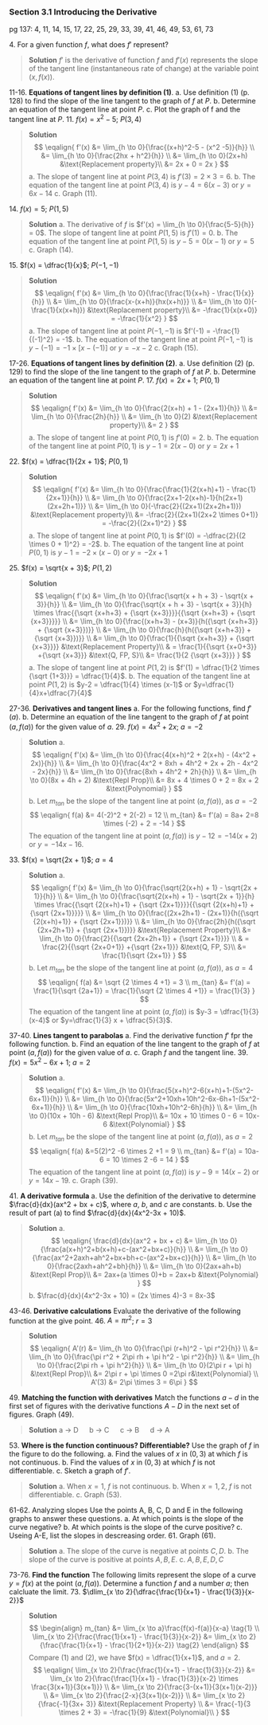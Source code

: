### Section 3.1 Introducing the Derivative
pg 137: 4, 11, 14, 15, 17, 22, 25, 29, 33, 39, 41, 46, 49, 53, 61, 73

4\. For a given function $f$, what does $f'$ represent?
>**Solution**
$f'$ is the derivative of function $f$ and $f'(x)$ represents the slope of the tangent line (instantaneous rate of change) at the variable point $(x, f(x))$.

11-16\. **Equations of tangent lines by definition (1)**.
a. Use definition (1) (p. 128) to find the slope of the line tangent to the graph of $f$ at $P$.
b. Determine an equation of the tangent line at point $P$.
c. Plot the graph of f and the tangent line at $P$.
11\. $f(x) = x^2 - 5$; $P(3, 4)$
>**Solution**
$$
\eqalign{
f'(x) &= \lim_{h \to 0}{\frac{(x+h)^2-5 - (x^2 -5)}{h}} \\
&= \lim_{h \to 0}{\frac{2hx + h^2}{h}} \\
&= \lim_{h \to 0}(2x+h) &\text{Replacement property}\\
&= 2x + 0 = 2x
}
$$
a. The slope of tangent line at point $P(3, 4)$ is $f'(3) = 2 \times 3 = 6$.
b. The equation of the tangent line at point $P(3, 4)$ is $y-4 = 6(x-3)$ or $y=6x-14$
c. Graph (11).

14\. $f(x) = 5$; $P(1, 5)$
>**Solution**
a. The derivative of $f$ is $f'(x) = \lim_{h \to 0}{\frac{5-5}{h}} = 0$. The slope of tangent line at point $P(1, 5)$ is $f'(1) = 0$.
b. The equation of the tangent line at point $P(1, 5)$ is $y-5 = 0(x-1)$ or $y=5$
c. Graph (14).

15\. $f(x) = \dfrac{1}{x}$; $P(-1, -1)$
>**Solution**
$$
\eqalign{
f'(x) &= \lim_{h \to 0}{\frac{\frac{1}{x+h} - \frac{1}{x}}{h}} \\
&= \lim_{h \to 0}{\frac{x-(x+h)}{hx(x+h)}} \\
&= \lim_{h \to 0}(-\frac{1}{x(x+h)}) &\text{Replacement property}\\
&= -\frac{1}{x(x+0)} = -\frac{1}{x^2}
}
$$
a. The slope of tangent line at point $P(-1, -1)$ is $f'(-1) = -\frac{1}{(-1)^2} = -1$.
b. The equation of the tangent line at point $P(-1, -1)$ is $y-(-1) = -1 \times [x-(-1)]$ or $y=-x-2$
c. Graph (15).

17-26\. **Equations of tangent lines by definition (2)**.
a. Use definition (2) (p. 129) to find the slope of the line tangent to the graph of $f$ at $P$.
b. Determine an equation of the tangent line at point $P$.
17\. $f(x) = 2x + 1$; $P(0, 1)$
>**Solution**
$$
\eqalign{
f'(x) &= \lim_{h \to 0}{\frac{2(x+h) + 1 - (2x+1)}{h}} \\
&= \lim_{h \to 0}{\frac{2h}{h}} \\
&= \lim_{h \to 0}(2) &\text{Replacement property}\\
&= 2
}
$$
a. The slope of tangent line at point $P(0, 1)$ is $f'(0) = 2$.
b. The equation of the tangent line at point $P(0, 1)$ is $y-1 = 2 (x-0)$ or $y=2x+1$

22\. $f(x) = \dfrac{1}{2x + 1}$; $P(0, 1)$
>**Solution**
$$
\eqalign{
f'(x) &= \lim_{h \to 0}{\frac{\frac{1}{2(x+h)+1} - \frac{1}{2x+1}}{h}} \\
&= \lim_{h \to 0}{\frac{2x+1-2(x+h)-1}{h(2x+1)(2x+2h+1)}} \\
&= \lim_{h \to 0}(-\frac{2}{(2x+1)(2x+2h+1)}) &\text{Replacement property}\\
&= -\frac{2}{(2x+1)(2x+2 \times 0+1)} = -\frac{2}{(2x+1)^2}
}
$$
a. The slope of tangent line at point $P(0, 1)$ is $f'(0) = -\dfrac{2}{(2 \times 0 + 1)^2} = -2$.
b. The equation of the tangent line at point $P(0, 1)$ is $y-1 = -2 \times (x-0)$ or $y=-2x+1$

25\. $f(x) = \sqrt{x + 3}$; $P(1, 2)$
>**Solution**
$$
\eqalign{
f'(x) &= \lim_{h \to 0}{\frac{\sqrt{x + h + 3} - \sqrt{x + 3}}{h}} \\
&= \lim_{h \to 0}{\frac{\sqrt{x + h + 3} - \sqrt{x + 3}}{h} \times \frac{{\sqrt {x+h+3} + {\sqrt {x+3}}}}{{\sqrt {x+h+3} + {\sqrt {x+3}}}}} \\
&= \lim_{h \to 0}{\frac{(x+h+3) - (x+3)}{h({\sqrt {x+h+3}} + {\sqrt {x+3}})}} \\
&= \lim_{h \to 0}{\frac{h}{h({\sqrt {x+h+3}} + {\sqrt {x+3}})}} \\
&= \lim_{h \to 0}{\frac{1}{{\sqrt {x+h+3}} + {\sqrt {x+3}}}} &\text{Replacement Property}\\
& = \frac{1}{{\sqrt {x+0+3}} +{\sqrt {x+3}}} &\text{Q, FP, S}\\
&= \frac{1}{2 {\sqrt {x+3}}}
}
$$
a. The slope of tangent line at point $P(1, 2)$ is $f'(1) = \dfrac{1}{2 \times {\sqrt {1+3}}} = \dfrac{1}{4}$.
b. The equation of the tangent line at point $P(1, 2)$ is $y-2 = \dfrac{1}{4} \times (x-1)$ or $y=\dfrac{1}{4}x+\dfrac{7}{4}$

27-36\. **Derivatives and tangent lines**
a. For the following functions, find $f'(a)$.
b. Determine an equation of the line tangent to the graph of $f$ at point ($a, f(a))$ for the given value of $a$.
29\. $f(x) = 4x^2 + 2x$; $a=-2$
>**Solution**
a.
$$
\eqalign{
f'(x) &= \lim_{h \to 0}{\frac{4(x+h)^2 + 2(x+h) - (4x^2 + 2x)}{h}} \\
&= \lim_{h \to 0}{\frac{4x^2 + 8xh + 4h^2 + 2x + 2h - 4x^2 - 2x}{h}} \\
&= \lim_{h \to 0}{\frac{8xh + 4h^2 + 2h}{h}} \\
&= \lim_{h \to 0}(8x + 4h + 2) &\text{Repl Prop}\\
&= 8x + 4 \times 0 + 2 = 8x + 2 &\text{Polynomial}
}
$$
b. Let $m_{tan}$ be the slope of the tangent line at point $(a, f(a))$, as $a=-2$
$$
\eqalign{
f(a) &= 4(-2)^2 + 2(-2) = 12 \\
m_{tan} &= f'(a) = 8a+ 2=8 \times (-2) + 2 = -14
}
$$
The equation of the tangent line at point $(a, f(a))$ is $y-12 = -14(x+2)$ or $y=-14x-16$.

33\. $f(x) = \sqrt{2x + 1}$; $a=4$
>**Solution**
a.
$$
\eqalign{
f'(x) &= \lim_{h \to 0}{\frac{\sqrt{2(x+h) + 1} - \sqrt{2x + 1}}{h}} \\
&= \lim_{h \to 0}{\frac{\sqrt{2(x+h) + 1} - \sqrt{2x + 1}}{h} \times \frac{{\sqrt {2(x+h)+1} + {\sqrt {2x+1}}}}{{\sqrt {2(x+h)+1} + {\sqrt {2x+1}}}}} \\
&= \lim_{h \to 0}{\frac{(2x+2h+1) - (2x+1)}{h({\sqrt {2(x+h)+1}} + {\sqrt {2x+1}})}} \\
&= \lim_{h \to 0}{\frac{2h}{h({\sqrt {2x+2h+1}} + {\sqrt {2x+1}})}} &\text{Replacement Property}\\
&= \lim_{h \to 0}{\frac{2}{{\sqrt {2x+2h+1}} + {\sqrt {2x+1}}}} \\
& = \frac{2}{{\sqrt {2x+0+1}} +{\sqrt {2x+1}}} &\text{Q, FP, S}\\
&= \frac{1}{\sqrt {2x+1}}
}
$$
b. Let $m_{tan}$ be the slope of the tangent line at point $(a, f(a))$, as $a=4$
$$
\eqalign{
f(a) &= \sqrt {2 \times 4 +1} = 3 \\
m_{tan} &= f'(a) = \frac{1}{\sqrt {2a+1}} = \frac{1}{\sqrt {2 \times 4 +1}} = \frac{1}{3}
}
$$
The equation of the tangent line at point $(a, f(a))$ is $y-3 = \dfrac{1}{3}(x-4)$ or $y=\dfrac{1}{3} x + \dfrac{5}{3}$.

37-40\. **Lines tangent to parabolas**
a. Find the derivative function $f'$ fpr the following function.
b. Find an equation of the line tangent to the graph of $f$ at point $(a, f(a))$ for the given value of $a$.
c. Graph $f$ and the tangent line.
39\. $f(x) = 5x^2 - 6x + 1$; $a=2$
>**Solution**
a.
$$
\eqalign{
f'(x) &= \lim_{h \to 0}{\frac{5(x+h)^2-6(x+h)+1-(5x^2-6x+1)}{h}} \\
&= \lim_{h \to 0}{\frac{5x^2+10xh+10h^2-6x-6h+1-(5x^2-6x+1)}{h}} \\
&= \lim_{h \to 0}{\frac{10xh+10h^2-6h}{h}} \\
&= \lim_{h \to 0}(10x + 10h - 6) &\text{Repl Prop}\\
&= 10x + 10 \times 0 - 6 = 10x-6 &\text{Polynomial}
}
$$
b. Let $m_{tan}$ be the slope of the tangent line at point $(a, f(a))$, as $a=2$
$$
\eqalign{
f(a) &=5(2)^2 -6 \times 2 +1 = 9 \\
m_{tan} &= f'(a) = 10a-6 = 10 \times 2 -6 = 14
}
$$
The equation of the tangent line at point $(a, f(a))$ is $y-9 = 14(x-2)$ or $y=14x-19$.
c. Graph (39).

41\. **A derivative formula**
a. Use the definition of the derivative to determine $\frac{d}{dx}(ax^2 + bx + c)$, where $a$, $b$, and $c$ are constants.
b. Use the result of part (a) to find $\frac{d}{dx}(4x^2-3x + 10)$.
>**Solution**
a.
$$
\eqalign{
\frac{d}{dx}(ax^2 + bx + c) &= \lim_{h \to 0}{\frac{a(x+h)^2+b(x+h)+c-(ax^2+bx+c)}{h}} \\
&= \lim_{h \to 0}{\frac{ax^2+2axh+ah^2+bx+bh+c-(ax^2+bx+c)}{h}} \\
&= \lim_{h \to 0}{\frac{2axh+ah^2+bh}{h}} \\
&= \lim_{h \to 0}(2ax+ah+b) &\text{Repl Prop}\\
&= 2ax+(a \times 0)+b = 2ax+b &\text{Polynomial}
}
$$
b. $\frac{d}{dx}(4x^2-3x + 10) = (2x \times 4)-3 = 8x-3$

43-46\. **Derivative calculations** Evaluate the derivative of the following function at the give point.
46\. $A=\pi r^2$; $r=3$
>**Solution**
$$
\eqalign{
A'(r) &= \lim_{h \to 0}{\frac{\pi (r+h)^2 - \pi r^2}{h}} \\
&= \lim_{h \to 0}{\frac{\pi r^2 + 2\pi rh + \pi h^2  - \pi r^2}{h}} \\
&= \lim_{h \to 0}{\frac{2\pi rh + \pi h^2}{h}} \\
&= \lim_{h \to 0}(2\pi r + \pi h) &\text{Repl Prop}\\
&= 2\pi r + \pi \times 0 =2\pi r&\text{Polynomial} \\
A'(3) &= 2\pi \times 3 = 6\pi
}
$$

49\. **Matching the function with derivatives** Match the functions $a-d$ in the first set of figures with the derivative functions $A-D$ in the next set of figures. Graph (49).
>**Solution**
a -> D &emsp; b -> C &emsp;  c -> B &emsp; d -> A

53\. **Where is the function continuous? Differentiable?** Use the graph of $f$ in the figure to do the following.
a. Find the values of $x$ in $(0, 3)$ at which $f$ is not continuous.
b. Find the values of $x$ in $(0, 3)$ at which $f$ is not differentiable.
c. Sketch a graph of $f'$.
>**Solution**
a. When $x=1$, $f$ is not continuous.
b. When $x=1, 2$, $f$ is not differentiable.
c. Graph (53).

61-62\. Analyzing slopes Use the points A, B, C, D and E in the following graphs to answer these questions.
a. At which points is the slope of the curve negative?
b. At which points is the slope of the curve positive?
c. Useing A-E, list the slopes in descreasing order.
61\. Graph (61).
>**Solution**
a. The slope of the curve is negative at points $C, D$.
b. The slope of the curve is positive at points $A, B, E$.
c. $A, B, E, D, C$

73-76\. **Find the function** The following limits represent the slope of a curve $y = f(x)$ at the point $(a, f(a))$. Determine a function $f$ and a number $a$; then calcluate the limit.
73\. $\dlim_{x \to 2}{\dfrac{\frac{1}{x+1} - \frac{1}{3}}{x-2}}$
>**Solution**
$$
\begin{align}
m_{tan} &= \lim_{x \to a}\frac{f(x)-f(a)}{x-a} \tag{1} \\
\lim_{x \to 2}{\frac{\frac{1}{x+1} - \frac{1}{3}}{x-2}} &= \lim_{x \to 2}{\frac{\frac{1}{x+1} - \frac{1}{2+1}}{x-2}} \tag{2}
\end{align}
$$
Compare (1) and (2), we have $f(x) = \dfrac{1}{x+1}$, and $a=2$.
$$
\eqalign{
\lim_{x \to 2}{\frac{\frac{1}{x+1} - \frac{1}{3}}{x-2}} &= \lim_{x \to 2}{\frac{\frac{1}{x+1} - \frac{1}{3}}{x-2} \times \frac{3(x+1)}{3(x+1)}}  \\
&= \lim_{x \to 2}{\frac{3-(x+1)}{3(x+1)(x-2)}} \\
&= \lim_{x \to 2}{\frac{2-x}{3(x+1)(x-2)}} \\
&= \lim_{x \to 2}{\frac{-1}{3x+ 3}} &\text{Replacement Property} \\
&= \frac{-1}{3 \times 2 + 3} = -\frac{1}{9} &\text{Polynomial}\\
}
$$
